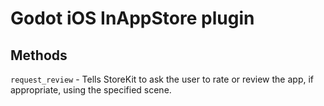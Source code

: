 # Godot iOS InAppStore plugin

## Methods

`request_review` - Tells StoreKit to ask the user to rate or review the app, if appropriate, using the specified scene.
